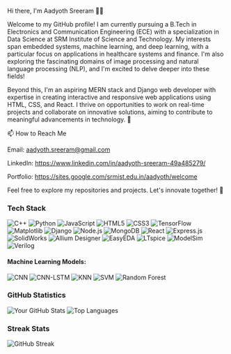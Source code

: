 Hi there, I'm Aadyoth Sreeram 👋✨

Welcome to my GitHub profile! I am currently pursuing a B.Tech in Electronics and Communication Engineering (ECE) with a specialization in Data Science at SRM Institute of Science and Technology. My interests span embedded systems, machine learning, and deep learning, with a particular focus on applications in healthcare systems and finance. I'm also exploring the fascinating domains of image processing and natural language processing (NLP), and I'm excited to delve deeper into these fields!

Beyond this, I'm an aspiring MERN stack and Django web developer with expertise in creating interactive and responsive web applications using HTML, CSS, and React. I thrive on opportunities to work on real-time projects and collaborate on innovative solutions, aiming to contribute to meaningful advancements in technology. 🚀

📫 How to Reach Me

Email: aadyoth.sreeram@gmail.com

LinkedIn: https://www.linkedin.com/in/aadyoth-sreeram-49a485279/

Portfolio: https://sites.google.com/srmist.edu.in/aadyoth/welcome


Feel free to explore my repositories and projects. Let's innovate together! 🚀

### Tech Stack

![C++](https://img.shields.io/badge/-C++-00599C?style=for-the-badge&logo=cplusplus&logoColor=white)
![Python](https://img.shields.io/badge/-Python-3776AB?style=for-the-badge&logo=python&logoColor=white)
![JavaScript](https://img.shields.io/badge/-JavaScript-F7DF1E?style=for-the-badge&logo=javascript&logoColor=black)
![HTML5](https://img.shields.io/badge/-HTML5-E34F26?style=for-the-badge&logo=html5&logoColor=white)
![CSS3](https://img.shields.io/badge/-CSS3-1572B6?style=for-the-badge&logo=css3&logoColor=white)
![TensorFlow](https://img.shields.io/badge/-TensorFlow-FF6F00?style=for-the-badge&logo=tensorflow&logoColor=white)
![Matplotlib](https://img.shields.io/badge/-Matplotlib-3766AB?style=for-the-badge&logo=python&logoColor=white)
![Django](https://img.shields.io/badge/-Django-092E20?style=for-the-badge&logo=django&logoColor=white)
![Node.js](https://img.shields.io/badge/-Node.js-339933?style=for-the-badge&logo=nodedotjs&logoColor=white)
![MongoDB](https://img.shields.io/badge/-MongoDB-47A248?style=for-the-badge&logo=mongodb&logoColor=white)
![React](https://img.shields.io/badge/-React-61DAFB?style=for-the-badge&logo=react&logoColor=black)
![Express.js](https://img.shields.io/badge/-Express.js-000000?style=for-the-badge&logo=express&logoColor=white)
![SolidWorks](https://img.shields.io/badge/-SolidWorks-FF0000?style=for-the-badge&logo=solidworks&logoColor=white)
![Allium Designer](https://img.shields.io/badge/-Allium%20Designer-8A2BE2?style=for-the-badge&logoColor=white)
![EasyEDA](https://img.shields.io/badge/-EasyEDA-0078D7?style=for-the-badge&logoColor=white)
![LTspice](https://img.shields.io/badge/-LTspice-003B73?style=for-the-badge&logoColor=white)
![ModelSim](https://img.shields.io/badge/-ModelSim-007ACC?style=for-the-badge&logoColor=white)
![Verilog](https://img.shields.io/badge/-Verilog-FFA500?style=for-the-badge&logo=verilog&logoColor=white)

#### Machine Learning Models:
![CNN](https://img.shields.io/badge/-CNN-FF6F00?style=for-the-badge&logo=tensorflow&logoColor=white)
![CNN-LSTM](https://img.shields.io/badge/-CNN--LSTM-FF6F00?style=for-the-badge&logo=keras&logoColor=white)
![KNN](https://img.shields.io/badge/-KNN-3776AB?style=for-the-badge&logo=scikitlearn&logoColor=white)
![SVM](https://img.shields.io/badge/-SVM-FF6F00?style=for-the-badge&logo=scikitlearn&logoColor=white)
![Random Forest](https://img.shields.io/badge/-Random%20Forest-47A248?style=for-the-badge&logo=scikitlearn&logoColor=white)


### GitHub Statistics

![Your GitHub Stats](https://github-readme-stats.vercel.app/api?username=Aadyothcoding&show_icons=true&theme=radical)
![Top Languages](https://github-readme-stats.vercel.app/api/top-langs/?username=Aadyothcoding&layout=compact&theme=radical)

### Streak Stats

![GitHub Streak](https://streak-stats.demolab.com/?user=Aadyothcoding&theme=radical)





